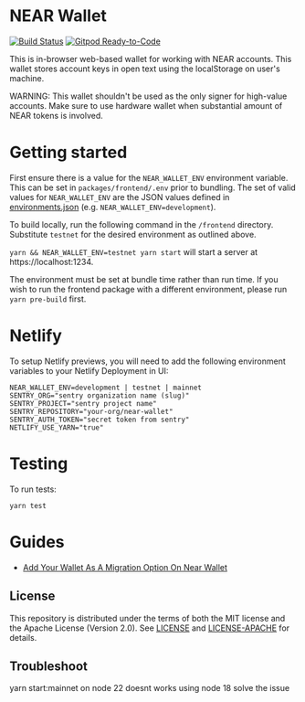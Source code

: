 # NEAR Wallet

[![Build Status](https://travis-ci.com/near/near-wallet.svg?branch=master)](https://travis-ci.com/near/near-wallet)
[![Gitpod Ready-to-Code](https://img.shields.io/badge/Gitpod-Ready--to--Code-blue?logo=gitpod)](https://gitpod.io/#https://github.com/near/near-wallet)

This is in-browser web-based wallet for working with NEAR accounts. This wallet stores account keys in open text using the localStorage on user's machine.

WARNING: This wallet shouldn't be used as the only signer for high-value accounts. Make sure to use hardware wallet when substantial amount of NEAR tokens is involved.

Getting started
===

First ensure there is a value for the `NEAR_WALLET_ENV` environment variable. This can be set in `packages/frontend/.env` prior to bundling.
The set of valid values for `NEAR_WALLET_ENV` are the JSON values defined in [environments.json](../../features/environments.json) (e.g. `NEAR_WALLET_ENV=development`).

To build locally, run the following command in the `/frontend` directory. Substitute `testnet` for the desired environment
as outlined above.

`yarn && NEAR_WALLET_ENV=testnet yarn start` will start a server at https://localhost:1234.

The environment must be set at bundle time rather than run time. If you wish to run the frontend package with a different
environment, please run `yarn pre-build` first.


Netlify
===
To setup Netlify previews, you will need to add the following environment variables to your Netlify Deployment in UI:
```
NEAR_WALLET_ENV=development | testnet | mainnet
SENTRY_ORG="sentry organization name (slug)"
SENTRY_PROJECT="sentry project name"
SENTRY_REPOSITORY="your-org/near-wallet"
SENTRY_AUTH_TOKEN="secret token from sentry"
NETLIFY_USE_YARN="true"
```

Testing
===

To run tests:

`yarn test`

Guides
===
-  [Add Your Wallet As A Migration Option On Near Wallet](https://hackmd.io/@0xrosh/add-wallet-migration-option)

## License
This repository is distributed under the terms of both the MIT license and the Apache License (Version 2.0).
See [LICENSE](LICENSE) and [LICENSE-APACHE](LICENSE-APACHE) for details.

## Troubleshoot
yarn start:mainnet on node 22 doesnt works
using node 18 solve the issue
